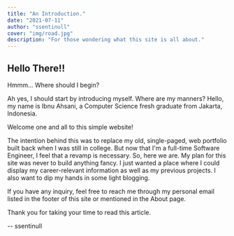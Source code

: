 ```yaml
---
title: "An Introduction."
date: "2021-07-11"
author: "ssentinull"
cover: "img/road.jpg"
description: "For those wondering what this site is all about."
---
```


## Hello There!!

Hmmm... Where should I begin?

Ah yes, I should start by introducing myself. Where are my manners? Hello, my name is Ibnu Ahsani, a Computer Science fresh graduate from Jakarta, Indonesia.

Welcome one and all to this simple website!

The intention behind this was to replace my old, single-paged, web portfolio built back when I was still in college. But now that I'm a full-time Software Engineer, I feel that a revamp is necessary. So, here we are. My plan for this site was never to build anything fancy. I just wanted a place where I could display my career-relevant information as well as my previous projects. I also want to dip my hands in some light blogging.

If you have any inquiry, feel free to reach me through my personal email listed in the footer of this site or mentioned in the About page.

Thank you for taking your time to read this article.

-- ssentinull
